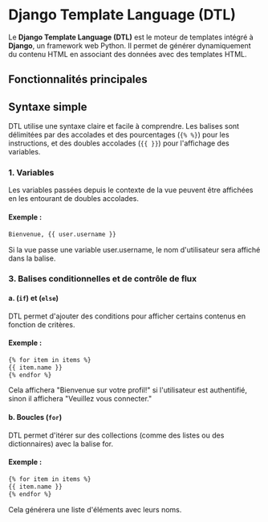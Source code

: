 # Django Template Language (DTL)

Le **Django Template Language (DTL)** est le moteur de templates intégré à **Django**, un framework web Python. Il permet de générer dynamiquement du contenu HTML en associant des données avec des templates HTML.

## Fonctionnalités principales

## Syntaxe simple
DTL utilise une syntaxe claire et facile à comprendre. Les balises sont délimitées par des accolades et des pourcentages (`{% %}`) pour les instructions, et des doubles accolades (`{{ }}`) pour l'affichage des variables.

### 1. Variables
Les variables passées depuis le contexte de la vue peuvent être affichées en les entourant de doubles accolades.

#### Exemple :
```bash
Bienvenue, {{ user.username }}
```
Si la vue passe une variable user.username, le nom d'utilisateur sera affiché dans la balise.

### 3. Balises conditionnelles et de contrôle de flux
#### a. (`if`) et (`else`)
DTL permet d'ajouter des conditions pour afficher certains contenus en fonction de critères.

#### Exemple :
```bash
{% for item in items %} 
{{ item.name }}
{% endfor %}
```
Cela affichera "Bienvenue sur votre profil!" si l'utilisateur est authentifié, sinon il affichera "Veuillez vous connecter."

#### b. Boucles (`for`)
DTL permet d'itérer sur des collections (comme des listes ou des dictionnaires) avec la balise for.

#### Exemple :
```bash
{% for item in items %} 
{{ item.name }}
{% endfor %} 
```
Cela générera une liste d'éléments avec leurs noms.














